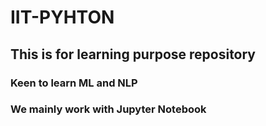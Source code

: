 # IIT-PYHTON
## This is for learning purpose repository
### Keen to learn ML and NLP
### We mainly work with Jupyter Notebook
